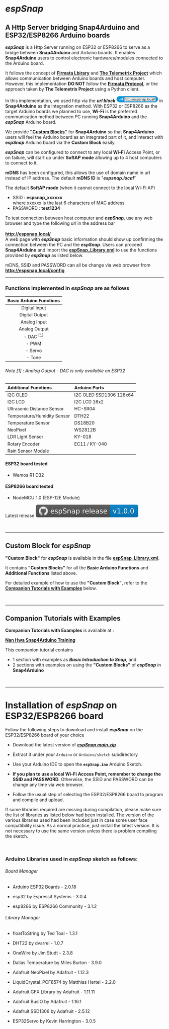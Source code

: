 # ***espSnap***

## A Http Server bridging Snap4Arduino and ESP32/ESP8266 Arduino boards

**_espSnap_** is a Http Server running on ESP32 or ESP8266 to serve as a bridge between **Snap4Arduino** and Arduino boards. It enables **Snap4Arduino** users to control electronic hardwares/modules connected to the Arduino board.

It follows the concept of [**Firmata Lbirary**](https://docs.arduino.cc/retired/hacking/software/FirmataLibrary/) and [**The Telemetrix Project**](https://github.com/MrYsLab/telemetrix) which allows communication between Arduino boards and host computer. However, this implementation **DO NOT** follow the [**Firmata Protocol**](https://github.com/firmata/protocol), or the approach taken by **The Telemetrix Project** using a Python client.

In this implementation, we used http via the ***url block*** ![**url**](assets/images/url_block_espsnap_local_h20.png) in **Snap4Arduino** as the integration method. With ESP32 or ESP8266 as the target Arduino boards we planned to use, **Wi-Fi** is the preferred communication method between PC running **Snap4Arduino** and the **_espSnap_** Arduino board.

We provide [**"Custom Blocks"**](https://github.com/tomoto-my/espSnap/tree/main?tab=readme-ov-file#custom-block-for-espsnap) for **Snap4Arduino** so that **Snap4Arduino** users will feel the Arduino board as an integrated part of it, and interact with **_espSnap_** Arduino board via the **Custom Block** easily.

***espSnap*** can be configured to connect to any local **Wi-Fi** Access Point, or on failure, will start up under **SoftAP mode** allowing up to 4 host computers to connect to it.

**mDNS** has been configured, this allows the use of domain name in url instead of IP address. The default **mDNS ID** is "***espsnap.local***"<BR>

The default **SoftAP mode** (when it cannot connect to the local Wi-Fi AP)<BR>
- SSID : **espsnap_xxxxxx** <BR>
    where xxxxxx is the last 6 characters of MAC address<BR>
- PASSWORD : **test1234**<BR>

To test connection between host computer and ***espSnap***, use any web browser and type the following url in the address bar<BR>
<BR>
**http://espsnap.local/**
<BR>
A web page with **_espSnap_** basic information should show up confirming the connection between the PC and the **_espSnap_**. Users can proceed **Snap4Arduino** and import the [**espSnap_Library.xml**](https://github.com/tomoto-my/espSnap/espSnap_Custom_Blocks_Library/espSnap_Library.xml) to use the functions provided by **_espSnap_** as listed below.

mDNS, SSID and PASSWORD can all be change via web browser from **http://espsnap.local/config**
<BR>

---
### Functions implemented in ***espSnap*** are as follows

| Basic Arduino Functions  |
|:------------------------:|
| Digital Input            |
| Digital Output           |
| Analog Input             |
| Analog Output            |
|   - DAC <sup>[1]</sup>   |
|   - PWM                  |
|   - Servo                |
|   - Tone                 |

###### Note [1] : Analog Output - DAC is only available on ESP32


| Additional Functions        | Arduino Parts            |
|:----------------------------|:------------------------|
| I2C OLED                    | I2C OLED SSD1306 128x64 |
| I2C LCD                     | I2C LCD 16x2            |
| Ultrasonic Distance Sensor  | HC-SR04                 |
| Temperature/Humidity Sensor | DTH22                   |
| Temperature Sensor          | DS18B20                 |
| NeoPixel                    | WS2812B                 |
| LDR Light Sensor            | KY-018                  |
| Rotary Encoder              | EC11 / KY-040           |
| Rain Sensor Module          |                         |



#### ESP32 board tested
 - Wemos R1 D32


#### ESP8266 board tested
 - NodeMCU 1.0 (ESP-12E Module)


Latest release [![espSnap release-v1.0.0](/assets/images/github_espSnap_release-1.0.0.svg)](https://github.com/tomoto-my/espsnap/releases/latest/)


<BR>

---
## Custom Block for ***espSnap***

**"Custom Block"** for **_espSnap_** is available in the file [**espSnap_Library.xml**](https://github.com/tomoto-my/espSnap/espSnap_Custom_Blocks_Library/espSnap_Library.xml).

It contains **"Custom Blocks"** for all the **Basic Arduino Functions** and **Additional Functions** listed above.

For detailed example of how to use the **"Custom Block"**, refer to the [**Companion Tutorials with Examples**](https://github.com/tomoto-my/espSnap/tree/main?tab=readme-ov-file#companion-tutorials-with-examples) below.


<BR>

---
## Companion Tutorials with Examples

**Companion Tutorials with Examples** is available at :

[**Nan Hwa Snap4Arduino Training**](https://github.com/tomoto-my/Nan-Hwa-Snap4Arduino-Training)

This companion tutorial contains
- 1 section with examples as **_Basic Introduction to Snap_**, and
- 2 sections with examples on using the **"Custom Blocks"** of **_espSnap_** in **Snap4Arduino**

<BR>

---

# Installation of ***espSnap*** on ESP32/ESP8266 board

Follow the following steps to download and install ***espSnap*** on the ESP32/ESP8266 board of your choice

- Download the latest version of ***[espSnap main.zip](https://github.com/tomoto-my/espSnap/archive/refs/heads/main.zip)***

- Extract it under your `Arduino` or `Arduino/sketch` subdirectory

- Use your Arduino IDE to open the **`espSnap.ino`** Arduino Sketch.

- **If you plan to use a local Wi-Fi Access Point, remember to change the SSID and PASSWORD.** Otherwise, the SSID and PASSWORD can be change any time via web browser.

- Follow the usual step of selecting the ESP32/ESP8266 board to program and compile and upload.

If some libraries required are missing during compilation, please make sure the list of libraries as listed below had been installed. The version of the various libraries used had been included just in case some user face compatibility issue. As a normal practice, just install the latest version. It is not necessary to use the same version unless there is problem compiling the sketch.


<BR>

### Arduino Libraries used in ***espSnap*** sketch as follows:
###### Board Manager
- Arduino ESP32 Boards - 2.0.18

- esp32 by Espressif Systems - 3.0.4

- esp8266 by ESP8266 Community - 3.1.2

###### Library Manager
- floatToString by Ted Toal - 1.3.1

- DHT22 by dvarrel - 1.0.7

- OneWire by Jim Studt - 2.3.8

- Dallas Temperature by Miles Burton - 3.9.0

- Adafruit NeoPixel by Adafruit - 1.12.3

- LiquidCrystal_PCF8574 by Matthias Hertel - 2.2.0

- Adafruit GFX Library by Adafruit - 1.11.11

- Adafruit BusIO by Adafruit - 1.16.1

- Adafruit SSD1306 by Adafruit - 2.5.12

- ESP32Servo by Kevin Harrington - 3.0.5


